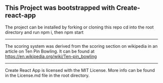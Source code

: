 ## This Project was bootstrapped with Create-react-app

The project can be installed by forking or cloning this repo
cd into the root directory and run npm i, then npm start

---

The scoring system was derived from the scoring section on wikipedia in an article on Ten Pin Bowling. It can be found at https://en.wikipedia.org/wiki/Ten-pin_bowling

---

Create React App is licensed with the MIT License. More info can be found in the License.md file in the root directory.
